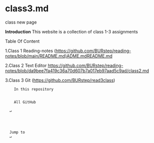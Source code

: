 # class3.md

class new page

**Introduction**
This website is a collection of class 1-3 assignments

Table Of Content

1.Class 1 Reading-notes
(<https://github.com/BURstep/reading-notes/blob/main/README.md)ADME.mdREADME.md>

2.Class 2 Text Editor
<https://github.com/BURstep/reading-notes/blob/da9bee7fa419c36a70d607b7a017eb97aad5c9ad/class2.md>

3.Class 3 Git
(https://github.com/BURstep/read3class)



    
      
    

      
    

      
    

    


    

    

    
      
        In this repository
      
      
        All GitHub
      
      ↵
    


    
      Jump to
      ↵
    

